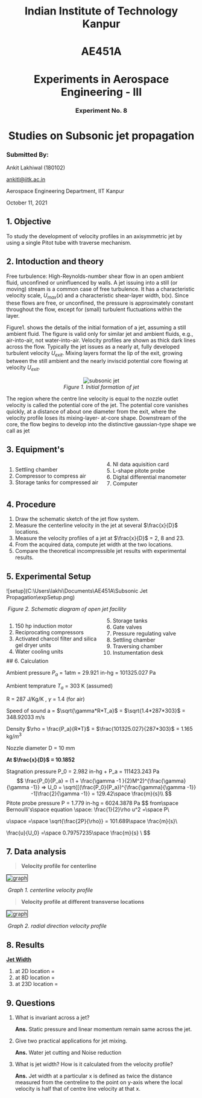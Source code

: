 <h1 align ="center">Indian Institute of Technology Kanpur</h1>





<h1 align ="center">AE451A</h1>

<h1 align = "center">Experiments in Aerospace Engineering - III</h1>





<h3 align = "center">Experiment No. 8</h3>

<h1 align = "center">Studies on Subsonic jet propagation</h1>





### Submitted By:

Ankit Lakhiwal (180102)

[ankitl@iitk.ac.in](To:ankitl@iitk.ac.in)

Aerospace Engineering Department, IIT Kanpur

October 11, 2021









## 1. Objective

To study the development of velocity profiles in an axisymmetric jet by using a single Pitot tube with traverse mechanism.

## 2. Intoduction and theory

Free turbulence: High-Reynolds-number shear flow in an open ambient  fluid, unconfined or uninfluenced by walls. A jet issuing into a still (or moving) stream is a common case of free turbulence. It has a characteristic velocity scale, $U_{max}(x)$ and a characteristic shear-layer width, b(x). Since these flows are free, or unconfined, the pressure is approximately constant throughout the flow, except for (small) turbulent fluctuations within the layer.

Figure1. shows the details of the initial formation of a jet, assuming a still ambient  fluid. The figure is valid only for similar jet and ambient  fluids, e.g., air-into-air, not water-into-air. Velocity profiles are shown as thick dark lines across the flow. Typically the jet issues as a nearly  at, fully developed turbulent velocity $U_{exit}$. Mixing layers format the lip of the exit, growing between the still ambient and the nearly inviscid potential core flowing at velocity $U_{exit}$.

<div style = "text-align:center;">
    <img src="C:\Users\lakhi\Documents\AE451A\Subsonic Jet Propagation\jet.png" alt="subsonic jet" style="zoom:100%;" />
    <figcaption style="font-style:italic;">Figure 1. Initial formation of jet</figcaption>
</div>

The region where the centre line velocity is equal to the nozzle outlet velocity is called the potential core of the jet. The potential core vanishes quickly, at a distance of about one diameter from the exit, where the velocity profile loses its mixing-layer- at-core shape. Downstream of the core, the flow begins to develop into the distinctive gaussian-type shape we call as jet




## 3. Equipment's

<div style = "columns:2;">
    <ol>
        <li>Settling chamber</li>
		<li>Compressor to compress air</li>
		<li>Storage tanks for compressed air</li>
        <li> NI data aquisition card</li>
        <li>L-shape pitote probe</li>
        <li>Digital differential manometer</li>
        <li>Computer</li>
    </ol>
</div>

## 4. Procedure

1. Draw the schematic sketch of the jet flow system.
2. Measure the centerline velocity in the jet at several $\frac{x}{D}$ locations.
3. Measure the velocity profiles of a jet at $\frac{x}{D}$ = 2, 8 and 23.
4. From the acquired data, compute jet width at the two locations.
5. Compare the theoretical incompressible jet results with experimental results.

## 5. Experimental Setup

![setup](C:\Users\lakhi\Documents\AE451A\Subsonic Jet Propagation\expSetup.png)

​										*Figure 2. Schematic diagram of open jet facility*

<div style = "columns:2;">
    <ol>
        <li>150 hp induction motor</li>
        <li>Reciprocating compressors</li>
        <li>Activated charcol filter and silica gel dryer units</li>
        <li>Water cooling units</li>
        <li>Storage tanks</li>
        <li>Gate valves</li>
        <li>Pressure regulating valve</li>
        <li>Settling chamber</li>
        <li>Traversing chamber</li>
        <li>Instumentation desk</li>
    </ol>
</div>
## 6. Calculation

Ambient pressure $P_a$ = 1atm = 29.921 in-hg = 101325.027 Pa

Ambient temprature $T_a$ = 303 K (assumed)

R = 287 J/Kg/K , 	$\gamma$ = 1.4 (for air)

Speed of sound a  = $\sqrt{\gamma*R*T_a}$ = $\sqrt{1.4*287*303}$ = 348.92033 m/s

Density $\rho = \frac{P_a}{R*T}$ = $\frac{101325.027}{287*303}$ =  1.165 kg/$m^3$

Nozzle diameter  D = 10 mm

**At  $\frac{x}{D}$ = 10.1852** 

Stagnation pressure P_0 = 2.982 in-hg + P_a = 111423.243 Pa 
$$
\frac{P_0}{P_a} = (1 + \frac{\gamma -1 }{2}M^2)^{\frac{\gamma}{\gamma -1}} => U_0 = \sqrt{[(\frac{P_0}{P_a})^{\frac{\gamma}{\gamma -1}} -1]\frac{2}{\gamma -1}} = 129.42\space \frac{m}{s}\\
$$
Pitote probe pressure P = 1.779 in-hg = 6024.3878 Pa
$$
from\space Bernoulli's\space equation \space: \frac{1}{2}\rho u^2 =\space P\\

u\space =\space \sqrt{\frac{2P}{\rho}} = 101.689\space \frac{m}{s}\\

\frac{u}{U_0} =\space 0.79757235\space  \frac{m}{s} \\
$$




## 7. Data analysis

> **Velocity profile for centerline**

<img src="C:\Users\lakhi\Documents\AE451A\Subsonic Jet Propagation\xbyD vs ubyU0.png" alt="graph" style="zoom:100%;border:1px solid;" />

​									*Graph 1. centerline velocity profile*

> **Velocity profile at different transverse locations**

<img src="C:\Users\lakhi\Documents\AE451A\Subsonic Jet Propagation\ybyD vs ubuu0.png" alt="graph" style="zoom:100%;border:1px solid;" />

​									*Graph 2. radial direction velocity profile*

## 8. Results

<u>**Jet Width**</u>

1. at 2D location = 
2. at 8D location = 
3. at 23D location = 

## 9. Questions

1. What is invariant across a jet?

   **Ans.** Static pressure and linear momentum remain same across the jet.

2. Give two practical applications for jet mixing.

   **Ans.** Water jet cutting and Noise reduction

3. What is jet width? How is it calculated from the velocity profile?

   **Ans.** Jet width at a particular x is defined as twice the distance measured from the centreline to the point on y-axis where the local velocity is half that of centre line velocity at that x. 
